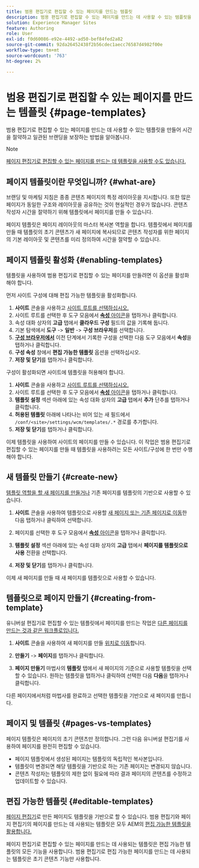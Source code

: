 ```yaml
---
title: 범용 편집기로 편집할 수 있는 페이지를 만드는 템플릿
description: 범용 편집기로 편집할 수 있는 페이지를 만드는 데 사용할 수 있는 템플릿을 만들어 시간을 절약하고 일관된 브랜딩을 보장하는 방법을 알아봅니다.
solution: Experience Manager Sites
feature: Authoring
role: User
exl-id: f0d60086-e92e-4492-ad50-bef84fed2a82
source-git-commit: 92da26452438f2b56cdec1aecc76587d4982f00e
workflow-type: tm+mt
source-wordcount: '763'
ht-degree: 2%

---
```



# 범용 편집기로 편집할 수 있는 페이지를 만드는 템플릿 {#page-templates}

범용 편집기로 편집할 수 있는 페이지를 만드는 데 사용할 수 있는 템플릿을 만들어 시간을 절약하고 일관된 브랜딩을 보장하는 방법을 알아봅니다.

>[!NOTE]
>
>[페이지 편집기로 편집할 수 있는 페이지를 만드는 데 템플릿을 사용할 수도 있습니다.](/help/sites-cloud/authoring/page-editor/templates.md)

## 페이지 템플릿이란 무엇입니까? {#what-are}

브랜딩 및 마케팅 지침은 종종 콘텐츠 페이지의 특정 레이아웃을 지시합니다. 또한 많은 페이지가 동일한 구조와 레이아웃을 공유하는 것이 현실적인 경우가 많습니다. 콘텐츠 작성자 시간을 절약하기 위해 템플릿에서 페이지를 만들 수 있습니다.

페이지 템플릿은 페이지 레이아웃의 마스터 복사본 역할을 합니다. 템플릿에서 페이지를 만들 때 템플릿의 초기 콘텐츠가 새 페이지에 복사되므로 콘텐츠 작성자를 위한 페이지의 기본 레이아웃 및 콘텐츠를 미리 정의하여 시간을 절약할 수 있습니다.

## 페이지 템플릿 활성화 {#enabling-templates}

템플릿을 사용하여 범용 편집기로 편집할 수 있는 페이지를 만들려면 이 옵션을 활성화해야 합니다.

먼저 사이트 구성에 대해 편집 가능한 템플릿을 활성화합니다.

1. **사이트** 콘솔을 사용하고 [사이트 루트를 선택하십시오.](/help/sites-cloud/authoring/sites-console/introduction.md#selecting-resources)
1. 사이트 루트를 선택한 후 도구 모음에서 [**속성** 아이콘](/help/sites-cloud/authoring/sites-console/page-properties.md)을 탭하거나 클릭합니다.
1. 속성 대화 상자의 **고급** 탭에서 **클라우드 구성** 필드의 값을 기록해 둡니다.
1. 기본 탐색에서 **도구** -> **일반** -> **구성 브라우저**&#x200B;를 선택합니다.
1. **[구성 브라우저에서](/help/implementing/developing/introduction/configurations.md)** 이전 단계에서 기록한 구성을 선택한 다음 도구 모음에서 **속성**&#x200B;을 탭하거나 클릭합니다.
1. **구성 속성** 창에서 **편집 가능한 템플릿** 옵션을 선택하십시오.
1. **저장 및 닫기**&#x200B;를 탭하거나 클릭합니다.

구성이 활성화되면 사이트에 템플릿을 허용해야 합니다.

1. **사이트** 콘솔을 사용하고 [사이트 루트를 선택하십시오.](/help/sites-cloud/authoring/sites-console/introduction.md#selecting-resources)
1. 사이트 루트를 선택한 후 도구 모음에서 [**속성** 아이콘](/help/sites-cloud/authoring/sites-console/page-properties.md)을 탭하거나 클릭합니다.
1. **템플릿 설정** 섹션 아래에 있는 속성 대화 상자의 **고급** 탭에서 **추가** 단추를 탭하거나 클릭합니다.
1. **허용된 템플릿** 아래에 나타나는 비어 있는 새 필드에서 `/conf/<site>/settings/wcm/templates/.*` 경로를 추가합니다.
1. **저장 및 닫기**&#x200B;를 탭하거나 클릭합니다.

이제 템플릿을 사용하여 사이트의 페이지를 만들 수 있습니다. 이 작업은 범용 편집기로 편집할 수 있는 페이지를 만들 때 템플릿을 사용하려는 모든 사이트/구성에 한 번만 수행해야 합니다.

## 새 템플릿 만들기 {#create-new}

[템플릿 역할을 할 새 페이지를 만들거나](/help/sites-cloud/authoring/sites-console/creating-pages.md) 기존 페이지를 템플릿의 기반으로 사용할 수 있습니다.

1. **사이트** 콘솔을 사용하여 템플릿으로 사용할 [새 페이지 또는 기존 페이지로 이동](/help/sites-cloud/authoring/sites-console/introduction.md#selecting-resources)한 다음 탭하거나 클릭하여 선택합니다.

1. 페이지를 선택한 후 도구 모음에서 [**속성** 아이콘](/help/sites-cloud/authoring/sites-console/page-properties.md)을 탭하거나 클릭합니다.

1. **템플릿 설정** 섹션 아래에 있는 속성 대화 상자의 **고급** 탭에서 **페이지를 템플릿으로 사용** 전환을 선택합니다.

1. **저장 및 닫기**&#x200B;를 탭하거나 클릭합니다.

이제 새 페이지를 만들 때 새 페이지를 템플릿으로 사용할 수 있습니다.

## 템플릿으로 페이지 만들기 {#creating-from-template}

유니버설 편집기로 편집할 수 있는 템플릿에서 페이지를 만드는 작업은 [다른 페이지를 만드는 것과 같은 워크플로입니다.](/help/sites-cloud/authoring/sites-console/creating-pages.md)

1. **사이트** 콘솔을 사용하여 새 페이지를 만들 [위치로 이동](/help/sites-cloud/authoring/sites-console/introduction.md#selecting-resources)합니다.

1. **만들기** -> **페이지**&#x200B;를 탭하거나 클릭합니다.

1. **페이지 만들기** 마법사의 **템플릿** 탭에서 새 페이지의 기준으로 사용할 템플릿을 선택할 수 있습니다. 원하는 템플릿을 탭하거나 클릭하여 선택한 다음 **다음**&#x200B;을 탭하거나 클릭합니다.

다른 페이지에서처럼 마법사를 완료하고 선택한 템플릿을 기반으로 새 페이지를 만듭니다.

## 페이지 및 템플릿 {#pages-vs-templates}

페이지 템플릿은 페이지의 초기 콘텐츠만 정의합니다. 그런 다음 유니버설 편집기를 사용하여 페이지를 완전히 편집할 수 있습니다.

* 페이지 템플릿에서 생성된 페이지는 템플릿의 독립적인 복사본입니다.
* 템플릿이 변경되면 해당 템플릿을 기반으로 하는 기존 페이지는 변경되지 않습니다.
* 콘텐츠 작성자는 템플릿의 제한 없이 필요에 따라 결과 페이지의 콘텐츠를 수정하고 업데이트할 수 있습니다.

## 편집 가능한 템플릿 {#editable-templates}

[페이지 편집기](/help/sites-cloud/authoring/page-editor/introduction.md)로 만든 페이지도 템플릿을 기반으로 할 수 있습니다. 범용 편집기와 페이지 편집기의 페이지를 만드는 데 사용되는 템플릿은 모두 AEM의 [편집 가능한 템플릿을 활용합니다.](/help/implementing/developing/components/templates.md)

페이지 편집기로 편집할 수 있는 페이지를 만드는 데 사용되는 템플릿은 편집 가능한 템플릿의 모든 기능을 사용합니다. 범용 편집기로 편집 가능한 페이지를 만드는 데 사용되는 템플릿은 초기 콘텐츠 기능만 사용합니다.
